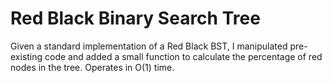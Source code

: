 # Red Black Binary Search Tree
Given a standard implementation of a Red Black BST, I manipulated pre-existing code and added a small function to 
calculate the percentage of red nodes in the tree. Operates in O(1) time. 

